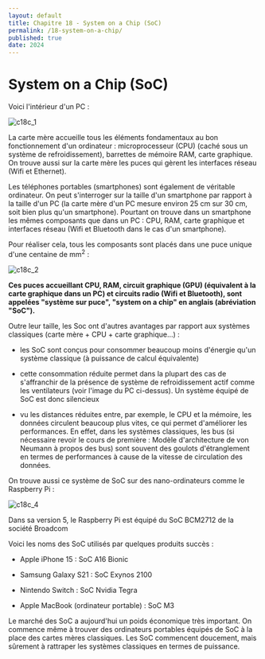 ```yaml
---
layout: default
title: Chapitre 18 - System on a Chip (SoC)
permalink: /18-system-on-a-chip/
published: true
date: 2024
---
```


# System on a Chip (SoC)

Voici l'intérieur d'un PC :

![c18c_1](https://github.com/user-attachments/assets/60d3f004-c2b4-4ae5-be5e-c0877acd17a8)

La carte mère accueille tous les éléments fondamentaux au bon fonctionnement d'un ordinateur : microprocesseur (CPU) (caché sous un système de refroidissement), barrettes de mémoire RAM, carte graphique. On trouve aussi sur la carte mère les puces qui gèrent les interfaces réseau (Wifi et Ethernet).

Les téléphones portables (smartphones) sont également de véritable ordinateur. On peut s'interroger sur la taille d'un smartphone par rapport à la taille d'un PC (la carte mère d'un PC mesure environ 25 cm sur 30 cm, soit bien plus qu'un smartphone). Pourtant on trouve dans un smartphone les mêmes composants que dans un PC : CPU, RAM, carte graphique et interfaces réseau (Wifi et Bluetooth dans le cas d'un smartphone).

Pour réaliser cela, tous les composants sont placés dans une puce unique d'une centaine de mm<sup>2</sup> :

![c18c_2](https://github.com/user-attachments/assets/668aa7ed-0013-4133-9218-6a0310b34730)

**Ces puces accueillant CPU, RAM, circuit graphique (GPU) (équivalent à la carte graphique dans un PC) et circuits radio (Wifi et Bluetooth), sont appelées "système sur puce", "system on a chip" en anglais (abréviation "SoC").**

Outre leur taille, les Soc ont d'autres avantages par rapport aux systèmes classiques (carte mère + CPU + carte graphique...) :

- les SoC sont conçus pour consommer beaucoup moins d'énergie qu'un système classique (à puissance de calcul équivalente)

- cette consommation réduite permet dans la plupart des cas de s'affranchir de la présence de système de refroidissement actif comme les ventilateurs (voir l'image du PC ci-dessus). Un système équipé de SoC est donc silencieux

- vu les distances réduites entre, par exemple, le CPU et la mémoire, les données circulent beaucoup plus vites, ce qui permet d'améliorer les performances. En effet, dans les systèmes classiques, les bus (si nécessaire revoir le cours de première : Modèle d'architecture de von Neumann à propos des bus) sont souvent des goulots d'étranglement en termes de performances à cause de la vitesse de circulation des données.

On trouve aussi ce système de SoC sur des nano-ordinateurs comme le Raspberry Pi :

![c18c_4](https://github.com/user-attachments/assets/5cd779bf-e137-4742-a6df-ec140cf1bafc)

Dans sa version 5, le Raspberry Pi est équipé du SoC BCM2712 de la société Broadcom

Voici les noms des SoC utilisés par quelques produits succès :

- Apple iPhone 15 : SoC A16 Bionic

- Samsung Galaxy S21 : SoC Exynos 2100

- Nintendo Switch : SoC Nvidia Tegra

- Apple MacBook (ordinateur portable) : SoC M3
 
Le marché des SoC a aujourd'hui un poids économique très important. On commence même à trouver des ordinateurs portables équipés de SoC à la place des cartes mères classiques. Les SoC commencent doucement, mais sûrement à rattraper les systèmes classiques en termes de puissance.
